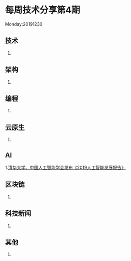 # 每周技术分享第4期
Monday:20191230

## 技术
1.

## 架构
1.

## 编程
1.

## 云原生
1.

## AI
1.[清华大学、中国人工智能学会发布《2019人工智能发展报告》](https://mp.weixin.qq.com/s/4SkoAXf87rYFNep1gYPU6g)  

## 区块链
1.

## 科技新闻
1.

## 其他
1.

